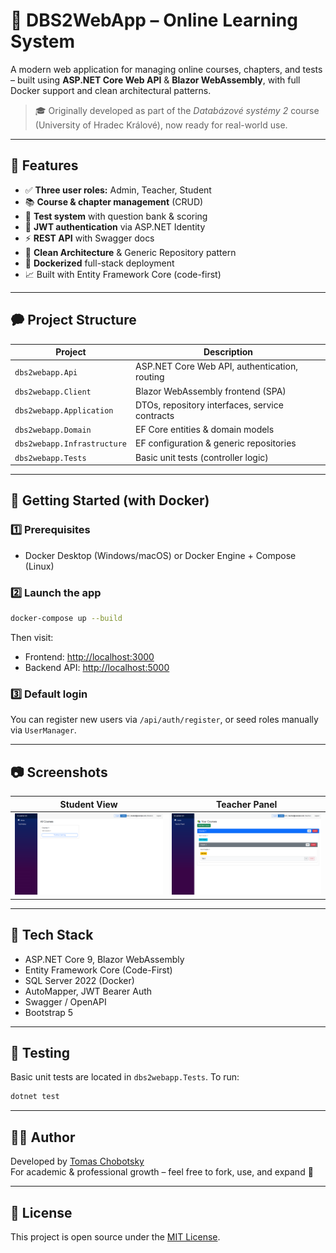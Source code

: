 # 🧠 DBS2WebApp – Online Learning System

A modern web application for managing online courses, chapters, and tests – built using **ASP.NET Core Web API** & **Blazor WebAssembly**, with full Docker support and clean architectural patterns.

> 🎓 Originally developed as part of the *Databázové systémy 2* course (University of Hradec Králové), now ready for real-world use.

---

## 🚀 Features

- ✅ **Three user roles:** Admin, Teacher, Student
- 📚 **Course & chapter management** (CRUD)
- 📝 **Test system** with question bank & scoring
- 🔐 **JWT authentication** via ASP.NET Identity
- ⚡ **REST API** with Swagger docs
- 🧱 **Clean Architecture** & Generic Repository pattern
- 🐳 **Dockerized** full-stack deployment
- 📈 Built with Entity Framework Core (code-first)

---

## 🗭 Project Structure

| Project                   | Description                                   |
|---------------------------|-----------------------------------------------|
| `dbs2webapp.Api`          | ASP.NET Core Web API, authentication, routing |
| `dbs2webapp.Client`       | Blazor WebAssembly frontend (SPA)             |
| `dbs2webapp.Application`  | DTOs, repository interfaces, service contracts|
| `dbs2webapp.Domain`       | EF Core entities & domain models              |
| `dbs2webapp.Infrastructure` | EF configuration & generic repositories     |
| `dbs2webapp.Tests`        | Basic unit tests (controller logic)           |

---

## 🐳 Getting Started (with Docker)

### 1️⃣ Prerequisites

- Docker Desktop (Windows/macOS) or Docker Engine + Compose (Linux)

### 2️⃣ Launch the app

```bash
docker-compose up --build
```

Then visit:

- Frontend: [http://localhost:3000](http://localhost:3000)
- Backend API: [http://localhost:5000](http://localhost:5000)

### 3️⃣ Default login

You can register new users via `/api/auth/register`, or seed roles manually via `UserManager`.

---

## 📷 Screenshots

| Student View | Teacher Panel |
|--------------|---------------|
| ![alt text](image.png) | ![alt text](image-1.png) |

---

## 🔧 Tech Stack

- ASP.NET Core 9, Blazor WebAssembly
- Entity Framework Core (Code-First)
- SQL Server 2022 (Docker)
- AutoMapper, JWT Bearer Auth
- Swagger / OpenAPI
- Bootstrap 5

---

## 🧪 Testing

Basic unit tests are located in `dbs2webapp.Tests`. To run:

```bash
dotnet test
```

---

## 🤛‍♂️ Author

Developed by [Tomas Chobotsky](https://github.com/TomasChobotsky)  
For academic & professional growth – feel free to fork, use, and expand 🙌

---

## 📄 License

This project is open source under the [MIT License](LICENSE).
